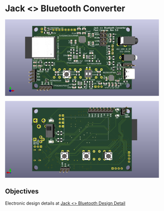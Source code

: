 # Jack <> Bluetooth Converter

![jack2bluetooth_top.png](doc/images/jack2bluetooth_top.png)

![jack2bluetooth_bottom.png](doc/images/jack2bluetooth_bottom.png)

## Objectives

Electronic design details at [Jack <> Bluetooth Design Detail](doc/Jack2Bluetooth-Design-Specification.md)

